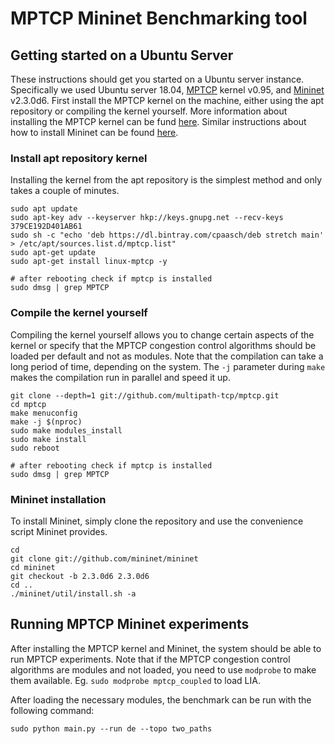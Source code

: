 # MPTCP Mininet Benchmarking tool


## Getting started on a Ubuntu Server

These instructions should get you started on a Ubuntu server instance.
Specifically we used Ubuntu server 18.04, [MPTCP](http://multipath-tcp.org/) kernel v0.95, and [Mininet](http://mininet.org/) v2.3.0d6.
First install the MPTCP kernel on the machine, either using the apt repository or compiling the kernel yourself.
More information about installing the MPTCP kernel can be fund [here](http://multipath-tcp.org/pmwiki.php/Users/HowToInstallMPTCP?).
Similar instructions about how to install Mininet can be found [here](http://mininet.org/download/).

### Install apt repository kernel
Installing the kernel from the apt repository is the simplest method and only takes a couple of minutes.
```
sudo apt update
sudo apt-key adv --keyserver hkp://keys.gnupg.net --recv-keys 379CE192D401AB61
sudo sh -c "echo 'deb https://dl.bintray.com/cpaasch/deb stretch main' > /etc/apt/sources.list.d/mptcp.list"
sudo apt-get update
sudo apt-get install linux-mptcp -y

# after rebooting check if mptcp is installed
sudo dmsg | grep MPTCP
```

### Compile the kernel yourself
Compiling the kernel yourself allows you to change certain aspects of the kernel or specify that the MPTCP congestion control algorithms should be loaded per default and not as modules.
Note that the compilation can take a long period of time, depending on the system.
The `-j` parameter during `make` makes the compilation run in parallel and speed it up.

```
git clone --depth=1 git://github.com/multipath-tcp/mptcp.git
cd mptcp
make menuconfig
make -j $(nproc)
sudo make modules_install
sudo make install
sudo reboot

# after rebooting check if mptcp is installed
sudo dmsg | grep MPTCP
```

### Mininet installation
To install Mininet, simply clone the repository and use the convenience script Mininet provides.

```
cd
git clone git://github.com/mininet/mininet
cd mininet
git checkout -b 2.3.0d6 2.3.0d6
cd ..
./mininet/util/install.sh -a
```

## Running MPTCP Mininet experiments
After installing the MPTCP kernel and Mininet, the system should be able to run MPTCP experiments.
Note that if the MPTCP congestion control algorithms are modules and not loaded, you need to use `modprobe` to make them available.
Eg. `sudo modprobe mptcp_coupled` to load LIA.

After loading the necessary modules, the benchmark can be run with the following command:

```
sudo python main.py --run de --topo two_paths
```